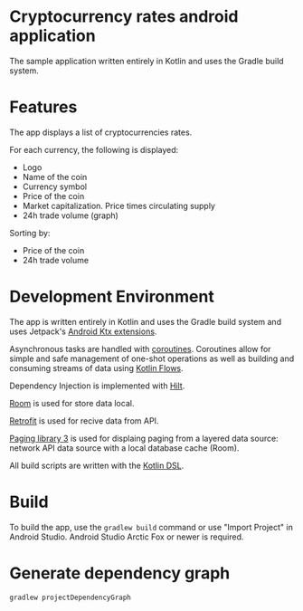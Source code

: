 # Сryptocurrency rates android application 
The sample application written entirely in Kotlin and uses the Gradle build system.

# Features
The app displays a list of cryptocurrencies rates. 

For each currency, the following is displayed:
- Logo
- Name of the coin
- Currency symbol
- Price of the coin
- Market capitalization. Price times circulating supply
- 24h trade volume (graph)

Sorting by:
- Price of the coin
- 24h trade volume

# Development Environment
The app is written entirely in Kotlin and uses the Gradle build system and uses Jetpack's
[Android Ktx extensions](https://developer.android.com/kotlin/ktx).

Asynchronous tasks are handled with
[coroutines](https://developer.android.com/kotlin/coroutines). Coroutines allow for simple
and safe management of one-shot operations as well as building and consuming streams of data using
[Kotlin Flows](https://developer.android.com/kotlin/flow).

Dependency Injection is implemented with
[Hilt](https://developer.android.com/training/dependency-injection/hilt-android).

[Room](https://developer.android.com/jetpack/androidx/releases/room) is used
for store data local.

[Retrofit](https://square.github.io/retrofit/) is used
for recive data from API.

[Paging library 3](https://developer.android.com/topic/libraries/architecture/paging/v3-overview) is used
for displaing paging from a layered data source: network API data source with a local database cache (Room).

All build scripts are written with the
[Kotlin DSL](https://docs.gradle.org/current/userguide/kotlin_dsl.html).

# Build
To build the app, use the `gradlew build` command or use "Import Project" in Android Studio. Android Studio Arctic Fox or newer is required.

# Generate dependency graph
`gradlew projectDependencyGraph`

